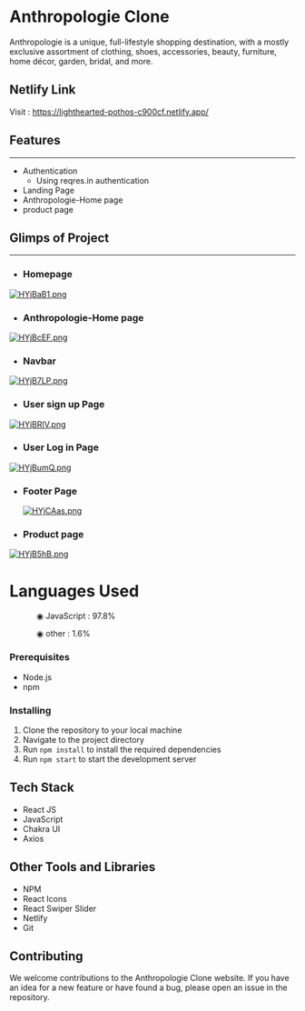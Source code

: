 

# Anthropologie Clone

<p>
Anthropologie is a unique, full-lifestyle shopping destination, with a mostly exclusive assortment of clothing, shoes, accessories, beauty, furniture, home décor, garden, bridal, and more.
</p>

## Netlify Link

Visit : https://lighthearted-pothos-c900cf.netlify.app/

## Features

---

- Authentication
  - Using reqres.in authentication
- Landing Page
- Anthropologie-Home page
- product page

## Glimps of Project

---

- ### Homepage

[![HYjBaB1.png](https://iili.io/HYjBaB1.png)](https://freeimage.host/)

- ### Anthropologie-Home page

[![HYjBcEF.png](https://iili.io/HYjBcEF.png)](https://freeimage.host/)

- ### Navbar

[![HYjB7LP.png](https://iili.io/HYjB7LP.png)](https://freeimage.host/)

- ### User sign up Page

[![HYjBRIV.png](https://iili.io/HYjBRIV.png)](https://freeimage.host/)

- ### User Log in Page

[![HYjBumQ.png](https://iili.io/HYjBumQ.png)](https://freeimage.host/)

- ### Footer Page

  [![HYjCAas.png](https://iili.io/HYjCAas.png)](https://freeimage.host/)

- ### Product page

[![HYjB5hB.png](https://iili.io/HYjB5hB.png)](https://freeimage.host/)


  # Languages Used

<ul dir="auto">
 <ol dir="auto">◉ JavaScript : 97.8%</ol>
 <ol dir="auto">◉ other : 1.6%</ol>
 </ul>

### Prerequisites

- Node.js
- npm

### Installing

1. Clone the repository to your local machine
2. Navigate to the project directory
3. Run `npm install` to install the required dependencies
4. Run `npm start` to start the development server

## Tech Stack

- React JS
- JavaScript
- Chakra UI
- Axios

## Other Tools and Libraries

- NPM
- React Icons
- React Swiper Slider
- Netlify
- Git

## Contributing

We welcome contributions to the Anthropologie Clone website. If you have an idea for a new feature or have found a bug, please open an issue in the repository.

